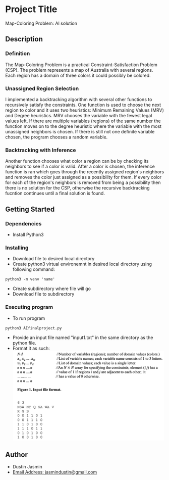 # Project Title

Map-Coloring Problem: AI solution

## Description

### Definition

The Map-Coloring Problem is a practical Constraint-Satisfaction Problem (CSP). The problem
represents a map of Australia with several regions. Each region has a domain of three colors
it could possibly be colored. 

### Unassigned Region Selection

I implemented a backtracking algorithm with several other functions 
to recursively satisfy the constraints. One function is used to choose the next region to color
and it uses two heuristics: Minimum Remaining Values (MRV) and Degree heuristics. MRV chooses the 
variable with the fewest legal values left. If there are multiple variables (regions) of the same number
the function moves on to the degree heuristic where the variable with the most unassigned neighbors is
chosen. If there is still not one definite variable chosen, the program chooses a random variable.

### Backtracking with Inference

Another function chooses what color a region can be by checking its neighbors to see if a color is valid.
After a color is chosen, the inference function is ran which goes through the recently assigned region's
neighbors and removes the color just assigned as a possibility for them. If every color for each of the
region's neighbors is removed from being a possibility then there is no solution for the CSP, otherwise
the recursive backtracking fucntion continues until a final solution is found.


## Getting Started

### Dependencies

* Install Python3


### Installing

* Download file to desired local directory
* Create python3 virtual environemnt in desired local directory using following command:
```
python3 -m venv 'name'
```
* Create subdirectory where file will go
* Download file to subdirectory

### Executing program

* To run program
```
python3 AIfinalproject.py
```
* Provide an input file named "input1.txt" in the same directory as the python file.
* Format it as such:
![File Format](MapInputFormat.png)


## Author

* Dustin Jasmin 
* [Email Address: jasmindustin@gmail.com](mailto:jasmindustin@gmail.com)
